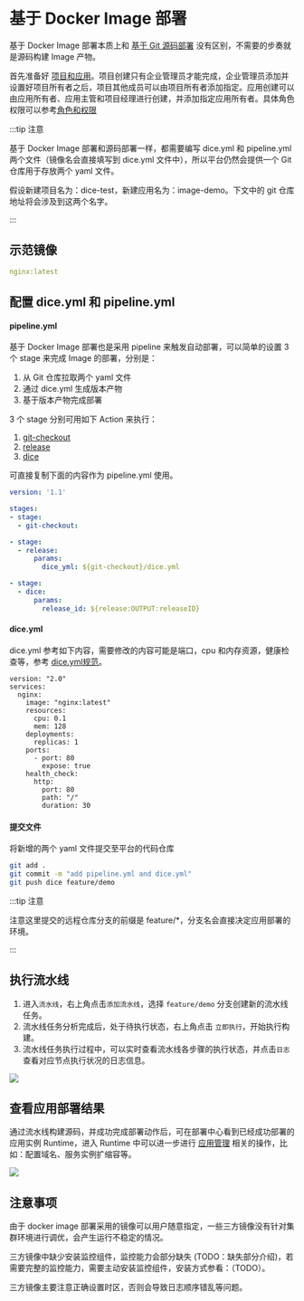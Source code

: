 # 基于 Docker Image 部署

基于 Docker Image 部署本质上和 [基于 Git 源码部署](./deploy-from-git.md) 没有区别，不需要的步奏就是源码构建 Image 产物。

首先准备好 [项目和应用](../platform-design.md#项目和应用)。项目创建只有企业管理员才能完成，企业管理员添加并设置好项目所有者之后，项目其他成员可以由项目所有者添加指定。应用创建可以由应用所有者、应用主管和项目经理进行创建，并添加指定应用所有者。具体角色权限可以参考[角色和权限](../platform-design.md#角色和权限)

:::tip 注意

基于 Docker Image 部署和源码部署一样，都需要编写 dice.yml 和 pipeline.yml 两个文件（镜像名会直接填写到 dice.yml 文件中），所以平台仍然会提供一个 Git 仓库用于存放两个 yaml 文件。

假设新建项目名为：dice-test，新建应用名为：image-demo。下文中的 git 仓库地址将会涉及到这两个名字。

:::

## 示范镜像

```yaml
nginx:latest
```

## 配置 dice.yml 和 pipeline.yml

#### pipeline.yml

基于 Docker Image 部署也是采用 pipeline 来触发自动部署，可以简单的设置 3 个 stage 来完成 Image 的部署，分别是：

1. 从 Git 仓库拉取两个 yaml 文件
2. 通过 dice.yml 生成版本产物
3. 基于版本产物完成部署

3 个 stage 分别可用如下 Action 来执行：

1. [git-checkout](https://dice.terminus.io/market/action/git-checkout)
2. [release](https://dice.terminus.io/market/action/release)
3. [dice](https://dice.terminus.io/market/action/dice)

可直接复制下面的内容作为 pipeline.yml 使用。

```yaml
version: '1.1'

stages:
- stage:
  - git-checkout:

- stage:
  - release:
      params:
        dice_yml: ${git-checkout}/dice.yml

- stage:
  - dice:
      params:
        release_id: ${release:OUTPUT:releaseID}
```

#### dice.yml

dice.yml 参考如下内容，需要修改的内容可能是端口，cpu 和内存资源，健康检查等，参考 [dice.yml规范](./dice-yml.md)。

```yaml{4}
version: "2.0"
services:
  nginx:
    image: "nginx:latest"
    resources:
      cpu: 0.1
      mem: 128
    deployments:
      replicas: 1
    ports:
      - port: 80
        expose: true
    health_check:
      http:
        port: 80
        path: "/"
        duration: 30
```

#### 提交文件

将新增的两个 yaml 文件提交至平台的代码仓库

```bash
git add .
git commit -m "add pipeline.yml and dice.yml"
git push dice feature/demo
```

:::tip 注意

注意这里提交的远程仓库分支的前缀是 feature/*，分支名会直接决定应用部署的环境。

:::

## 执行流水线

1. 进入`流水线`，右上角点击`添加流水线`，选择 `feature/demo` 分支创建新的流水线任务。
2. 流水线任务分析完成后，处于待执行状态，右上角点击 `立即执行`，开始执行构建。
3. 流水线任务执行过程中，可以实时查看流水线各步骤的执行状态，并点击`日志`查看对应节点执行状况的日志信息。

![](http://terminus-paas.oss-cn-hangzhou.aliyuncs.com/paas-doc/2020/06/11/0fc68583-4a77-4eda-a553-affe74bf1bab.gif)

## 查看应用部署结果

通过流水线构建源码，并成功完成部署动作后，可在部署中心看到已经成功部署的应用实例 Runtime，进入 Runtime 中可以进一步进行 [应用管理](/manual/deploy/management.md) 相关的操作，比如：配置域名、服务实例扩缩容等。

![](http://terminus-paas.oss-cn-hangzhou.aliyuncs.com/paas-doc/2020/06/10/4352a321-7351-4d8b-a9db-2db087deaa4a.png)



## 注意事项

由于 docker image 部署采用的镜像可以用户随意指定，一些三方镜像没有针对集群环境进行调优，会产生运行不稳定的情况。

三方镜像中缺少安装监控组件，监控能力会部分缺失 (TODO：缺失部分介绍)，若需要完整的监控能力，需要主动安装监控组件，安装方式参看：（TODO）。

三方镜像主要注意正确设置时区，否则会导致日志顺序错乱等问题。
